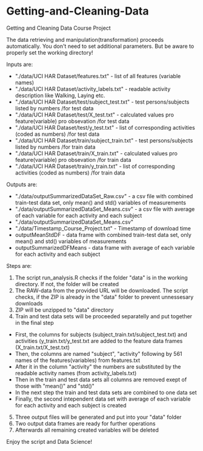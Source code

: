 # Getting-and-Cleaning-Data
Getting and Cleaning Data Course Project

The data retrieving and manipulation(transformation) proceeds automatically. You don't need to set additional parameters. But be aware to properly set the working directory!

Inputs are:
* "./data/UCI HAR Dataset/features.txt" - list of all features (variable names)
* "./data/UCI HAR Dataset/activity_labels.txt" - readable activity description like Walking, Laying etc.
* "./data/UCI HAR Dataset/test/subject_test.txt" - test persons/subjects listed by numbers /for test data
* "./data/UCI HAR Dataset/test/X_test.txt" - calculated values pro feature(variable) pro obsevation /for test data
* "./data/UCI HAR Dataset/test/y_test.txt" - list of corresponding activities (coded as numbers) /for test data
* "./data/UCI HAR Dataset/train/subject_train.txt" - test persons/subjects listed by numbers /for train data
* "./data/UCI HAR Dataset/train/X_train.txt" - calculated values pro feature(variable) pro obsevation /for train data
* "./data/UCI HAR Dataset/train/y_train.txt" - list of corresponding activities (coded as numbers) /for train data

Outputs are:
* "./data/outputSummarizedDataSet_Raw.csv" - a csv file with combined train-test data set, only mean() and std() variables of measurements
* "./data/outputSummarizedDataSet_Means.csv" - a csv file with average of each variable for each activity and each subject
* "./data/outputSummarizedDataSet_Means.csv"
* "./data/Timestamp_Course_Project.txt" - Timestamp of download time
* outputMeanStdDF - data frame with combined train-test data set, only mean() and std() variables of measurements
* outputSummarizedDFMeans - data frame with average of each variable for each activity and each subject

Steps are:

1. The script run_analysis.R checks if the folder "data" is in the working directory. If not, the folder will be created
2. The RAW-data from the provided URL will be downloaded. The script checks, if the ZIP is already in the "data" folder to prevent unnessesary downloads
3. ZIP will be unzipped to "data" directory
4. Train and test data sets will be proceeded separatelly and put together in the final step
* First, the columns for subjects (subject_train.txt/subject_test.txt) and activities (y_train.txt/y_test.txt are added to the feature data frames (X_train.txt/X_test.txt)
* Then, the columns are named "subject", "activity" following by 561 names of the features(variables) from features.txt
* After it in the column "activity" the numbers are substituted by the readable activity names (from activity_labels.txt)
* Then in the train and test data sets all columns are removed exept of those with "mean()" and "std()" 
* In the next step the train and test data sets are combined to one data set
* Finally, the second intependent data set with average of each variable for each activity and each subject is created
5. Three output files will be generated and put into your "data" folder
6. Two output data frames are ready for further operations
7. Afterwards all remaining created variables will be deleted


Enjoy the script and Data Science!

